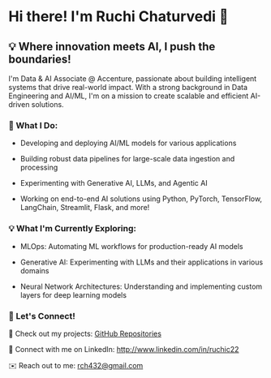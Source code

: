 #  Hi there! I'm Ruchi Chaturvedi 👋
## 💡 Where innovation meets AI, I push the boundaries!
I'm Data & AI Associate @ Accenture, passionate about building intelligent systems that drive real-world impact. With a strong background in Data Engineering and AI/ML, I'm on a mission to create scalable and efficient AI-driven solutions.
### 🚀 What I Do:

- Developing and deploying AI/ML models for various applications

- Building robust data pipelines for large-scale data ingestion and processing

- Experimenting with Generative AI, LLMs, and Agentic AI

- Working on end-to-end AI solutions using Python, PyTorch, TensorFlow, LangChain, Streamlit, Flask, and more!

### 💡 What I'm Currently Exploring:

- MLOps: Automating ML workflows for production-ready AI models

- Generative AI: Experimenting with LLMs and their applications in various domains

- Neural Network Architectures: Understanding and implementing custom layers for deep learning models


### 🎯 Let's Connect!

📝 Check out my projects: [GitHub Repositories](https://github.com/ruchi-1822/ruchi-1822)

💼 Connect with me on LinkedIn: http://www.linkedin.com/in/ruchic22

✉️ Reach out to me: rch432@gmail.com
